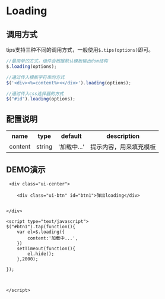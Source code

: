 # Loading

## 调用方式

tips支持三种不同的调用方式，一般使用`$.tips(options)`即可。



```js
//最简单的方式，组件会根据默认模板输出dom结构
$.loading(options);

//通过传入模板字符串的方式
$('<div><%=content%><</div>').loading(options);

//通过传入css选择器的方式
$("#id").loading(options);


```


## 配置说明

<table>
	<tr>
		<th>name</th>
		<th>type</th>
		<th>default</th>
		<th>description</th>
	</tr>
	<tr>
		<td>content</td>
		<td>string</td>
		<td>'加载中...'</td>
		<td>提示内容，用来填充模板</td>
	</tr>
</table>





## DEMO演示
```iframe
 <div class="ui-center">

    <div class="ui-btn" id="btn1">弹出loading</div>
  
   
</div>

<script type="text/javascript">
$("#btn1").tap(function(){
	var el=$.loading({
	    content:'加载中...',
	})
	setTimeout(function(){
		el.hide();
	},2000);
	
});



</script>
```
